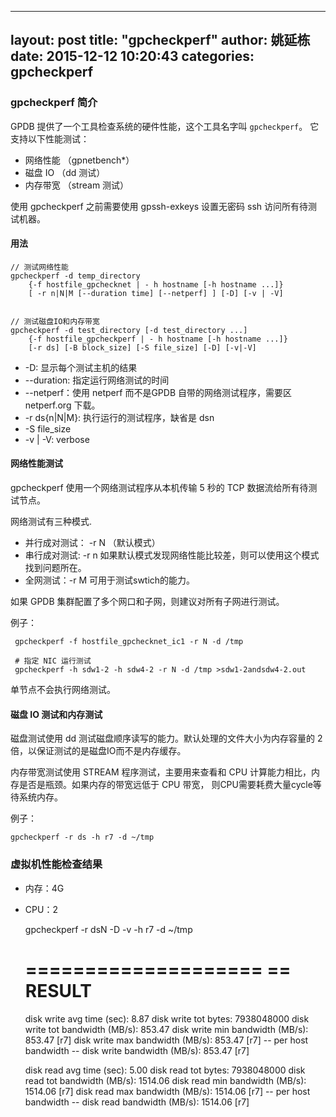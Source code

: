 
---
layout: post
title:  "gpcheckperf"
author: 姚延栋
date:   2015-12-12 10:20:43
categories: gpcheckperf
---

### gpcheckperf 简介

GPDB 提供了一个工具检查系统的硬件性能，这个工具名字叫 `gpcheckperf`。 它支持以下性能测试：

* 网络性能 （gpnetbench*）
* 磁盘 IO （dd 测试）
* 内存带宽 （stream 测试）

使用 gpcheckperf 之前需要使用 gpssh-exkeys 设置无密码 ssh 访问所有待测试机器。

#### 用法

    // 测试网络性能
    gpcheckperf -d temp_directory
        {-f hostfile_gpchecknet | - h hostname [-h hostname ...]}
        [ -r n|N|M [--duration time] [--netperf] ] [-D] [-v | -V]


    // 测试磁盘IO和内存带宽
    gpcheckperf -d test_directory [-d test_directory ...]
        {-f hostfile_gpcheckperf | - h hostname [-h hostname ...]}
        [-r ds] [-B block_size] [-S file_size] [-D] [-v|-V]

* -D: 显示每个测试主机的结果
* --duration: 指定运行网络测试的时间
* --netperf：使用 netperf 而不是GPDB 自带的网络测试程序，需要区 netperf.org 下载。
* -r ds{n|N|M}: 执行运行的测试程序，缺省是 dsn
* -S file_size
* -v | -V: verbose

#### 网络性能测试

gpcheckperf 使用一个网络测试程序从本机传输 5 秒的 TCP 数据流给所有待测试节点。

网络测试有三种模式.

* 并行成对测试： -r N  （默认模式）
* 串行成对测试: -r n  如果默认模式发现网络性能比较差，则可以使用这个模式找到问题所在。
* 全网测试：-r M  可用于测试swtich的能力。

如果 GPDB 集群配置了多个网口和子网，则建议对所有子网进行测试。


例子：

     gpcheckperf -f hostfile_gpchecknet_ic1 -r N -d /tmp

     # 指定 NIC 运行测试
     gpcheckperf -h sdw1-2 -h sdw4-2 -r N -d /tmp >sdw1-2andsdw4-2.out

单节点不会执行网络测试。

#### 磁盘 IO 测试和内存测试

磁盘测试使用 dd 测试磁盘顺序读写的能力。默认处理的文件大小为内存容量的 2 倍，以保证测试的是磁盘IO而不是内存缓存。

内存带宽测试使用 STREAM 程序测试，主要用来查看和 CPU 计算能力相比，内存是否是瓶颈。如果内存的带宽远低于 CPU 带宽，
则CPU需要耗费大量cycle等待系统内存。

例子：

    gpcheckperf -r ds -h r7 -d ~/tmp


### 虚拟机性能检查结果

* 内存：4G
* CPU：2

    gpcheckperf -r dsN -D -v -h r7 -d ~/tmp

    ====================
    ==  RESULT
    ====================

     disk write avg time (sec): 8.87
     disk write tot bytes: 7938048000
     disk write tot bandwidth (MB/s): 853.47
     disk write min bandwidth (MB/s): 853.47 [r7]
     disk write max bandwidth (MB/s): 853.47 [r7]
     -- per host bandwidth --
        disk write bandwidth (MB/s): 853.47 [r7]


     disk read avg time (sec): 5.00
     disk read tot bytes: 7938048000
     disk read tot bandwidth (MB/s): 1514.06
     disk read min bandwidth (MB/s): 1514.06 [r7]
     disk read max bandwidth (MB/s): 1514.06 [r7]
     -- per host bandwidth --
        disk read bandwidth (MB/s): 1514.06 [r7]